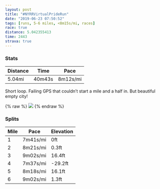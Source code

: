 ```yaml
---
layout: post
title: "#NYRRVirtualPrideRun"
date: "2019-06-23 07:50:52"
tags: [runs, 5-6 miles, <8m15s/mi, races]
race: true
distance: 5.042355413
time: 2443
strava: true
---
```


### Stats

| Distance | Time | Pace |
|----------|------|------|
|5.04mi|40m43s|8m12s/mi|

Short loop. Failing GPS that couldn’t start a mile and a half in. But beautiful empty city!

{% raw %}
<img src='https://maps.googleapis.com/maps/api/staticmap?maptype=roadmap&path=enc:osqwFxdtbMK^OLw@tBMb@Kp@]|@]v@K^SNg@JWRQF[^QLOTKD[^e@DUJa@J[X[PM@IEODUXGLm@t@MDG@OCMFGDCFQJGFQVk@FMFM?KNSN]FCD[DOJG@OLEJeBfAA^E?OLW@}@CMDMAE@i@I[?c@Gi@FOEW@[GQBWCK@_AKYGSAk@O{@IgAUOI@}@IQAW@SDSIS?y@EYGQIKAYQs@Ba@I]CMCGGWOOOk@Ck@EUCs@Ea@?GDEBQEGAWCC]OM?IEEDBJCUd@s@L_@@]LOTi@PMBEVWLSH?LMH@JOd@c@BKLIHQDUCYDI?IZq@MMAWFQ?QJo@HO?ORm@Le@BWJYTUL[@IJ_@@]Hc@DIB]FG?GN[POLc@XWXg@@GGODe@FU?MDIBYL]XgBLSBOPa@DGNG?MDANa@FEDMIK@EXi@FWBEDWCOB_@F]nCwEBc@ASBA@SVw@?Q`@kA?KZgAl@[n@o@F_BCK@g@DIBYNEROLKN_@J_@?UHs@Ru@DUAGFYFOHIDSTU\cBR[Na@Pk@b@o@XiANYNe@nBaHT_@Le@NYDULWJ[T]FKViA^gAh@}B`@gAFABGDc@`@uAX]NYFSJeAJc@?GNa@Fi@XaAEE?CFENCZa@Xg@V{@Bk@Hg@Dq@AGUYg@eAOEAEE?UFIJGL?FKZg@x@S`A]d@Qx@e@~@El@@TGJMHAb@GRGXSf@W`@YlASXWx@S^O`AOZKp@Qh@e@n@]bB_@x@IVQjAM\EVIZ[OQUOc@MSI[IEGIc@M?GIEAGIFOBKEMGY[IEe@r@a@T_@r@GHSd@K\Il@Up@KCMMYc@SOc@IGGGDIEY_@GUMOICEB]h@_@b@IHK@W\BJALKXOTETFJAJ@d@JVRRPHLN`@P\Jd@DZGHMDAIUQOAEs@k@e@e@YCMTMHGT?LBHRVZTH@f@VT?JBNAVODI?GGKGCEGKAUO]g@a@YYGWHOLKP?LL\JDHJF?JPJF@N&key=AIzaSyC1MId7bFpkLXNAaYhBSTb8jLyiSqzbDtM&size=800x800&markers=color:yellow|label:S|40.72776,-74.00029&markers=color:green|label:F|40.73401000000002,-73.98466000000005'>
{% endraw %}

### Splits

| Mile | Pace | Elevation |
|------|------|-----------|
|1|7m41s/mi|0ft|
|2|8m21s/mi|0.3ft|
|3|9m02s/mi|16.4ft|
|4|7m37s/mi|-29.2ft|
|5|8m18s/mi|16.1ft|
|6|9m02s/mi|1.3ft|
